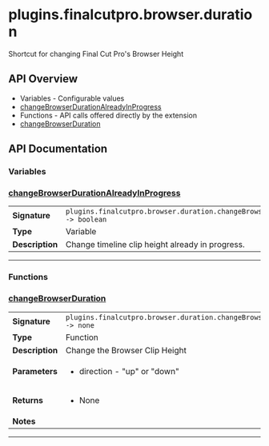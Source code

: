 # plugins.finalcutpro.browser.duration

Shortcut for changing Final Cut Pro's Browser Height

## API Overview
* Variables - Configurable values
 * [changeBrowserDurationAlreadyInProgress](#changeBrowserDurationAlreadyInProgress)
* Functions - API calls offered directly by the extension
 * [changeBrowserDuration](#changeBrowserDuration)

## API Documentation

### Variables


### [changeBrowserDurationAlreadyInProgress](#changeBrowserDurationAlreadyInProgress)

|                                             |                                                                                     |
| --------------------------------------------|-------------------------------------------------------------------------------------|
| **Signature**                               | `plugins.finalcutpro.browser.duration.changeBrowserDurationAlreadyInProgress -> boolean`                                                                    |
| **Type**                                    | Variable                                                                     |
| **Description**                             | Change timeline clip height already in progress.                                                                     |

---
### Functions


### [changeBrowserDuration](#changeBrowserDuration)

|                                             |                                                                                     |
| --------------------------------------------|-------------------------------------------------------------------------------------|
| **Signature**                               | `plugins.finalcutpro.browser.duration.changeBrowserDuration(direction) -> none`                                                                    |
| **Type**                                    | Function                                                                     |
| **Description**                             | Change the Browser Clip Height                                                                     |
| **Parameters**                              | <ul><li>direction - "up" or "down"</li></ul> |
| **Returns**                                 | <ul><li>None</li></ul>          |
| **Notes**                                   | <ul></ul>                |

---
